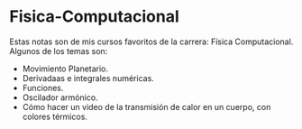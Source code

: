 # Fisica-Computacional
Estas notas son de mis cursos favoritos de la carrera: Física Computacional.
Algunos de los temas son:
- Movimiento Planetario.
- Derivadaas e integrales numéricas.
- Funciones.
- Oscilador armónico.
- Cómo hacer un video de la transmisión de calor en un cuerpo, con colores térmicos.
